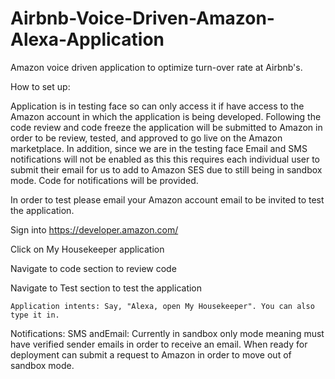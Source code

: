 # Airbnb-Voice-Driven-Amazon-Alexa-Application
Amazon voice driven application to optimize turn-over rate at Airbnb's.

How to set up:

  Application is in testing face so can only access it if have access to the Amazon account in which the application is being developed. Following the code review and code freeze the application will be submitted to Amazon in order to be review, tested, and approved to go live on the Amazon marketplace. In addition, since we are in the testing face Email and SMS notifications will not be enabled as this this requires each individual user to submit their email for us to add to Amazon SES due to still being in sandbox mode. Code for notifications will be provided.
  
  In order to test please email your Amazon account email to be invited to test the application. 
  
  Sign into https://developer.amazon.com/
  
  Click on My Housekeeper application
  
  Navigate to code section to review code
  
  Navigate to Test section to test the application
  
    Application intents: Say, "Alexa, open My Housekeeper". You can also type it in.

Notifications:
  SMS andEmail: Currently in sandbox only mode meaning must have verified sender emails in order to receive an email. When ready for deployment can submit a request to Amazon in order to move out of sandbox mode.
